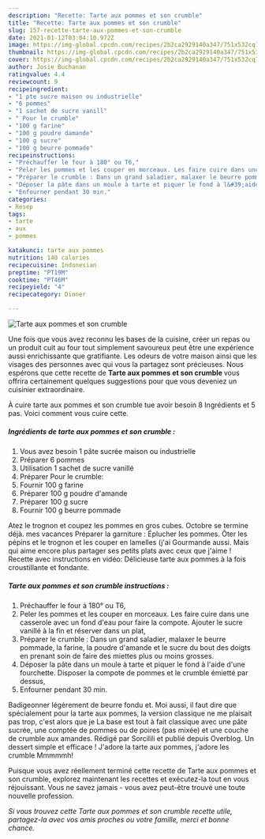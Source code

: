 ```yaml
---
description: "Recette: Tarte aux pommes et son crumble"
title: "Recette: Tarte aux pommes et son crumble"
slug: 157-recette-tarte-aux-pommes-et-son-crumble
date: 2021-01-12T03:04:10.972Z
image: https://img-global.cpcdn.com/recipes/2b2ca2929140a347/751x532cq70/tarte-aux-pommes-et-son-crumble-photo-principale-de-la-recette.jpg
thumbnail: https://img-global.cpcdn.com/recipes/2b2ca2929140a347/751x532cq70/tarte-aux-pommes-et-son-crumble-photo-principale-de-la-recette.jpg
cover: https://img-global.cpcdn.com/recipes/2b2ca2929140a347/751x532cq70/tarte-aux-pommes-et-son-crumble-photo-principale-de-la-recette.jpg
author: Josie Buchanan
ratingvalue: 4.4
reviewcount: 9
recipeingredient:
- "1 pte sucre maison ou industrielle"
- "6 pommes"
- "1 sachet de sucre vanill"
- " Pour le crumble"
- "100 g farine"
- "100 g poudre damande"
- "100 g sucre"
- "100 g beurre pommade"
recipeinstructions:
- "Préchauffer le four à 180° ou T6,"
- "Peler les pommes et les couper en morceaux. Les faire cuire dans une casserole avec un fond d&#39;eau pour faire la compote. Ajouter le sucre vanillé à la fin et réserver dans un plat,"
- "Préparer le crumble : Dans un grand saladier, malaxer le beurre pommade, la farine, la poudre d&#39;amande et le sucre du bout des doigts en prenant soin de faire des miettes plus ou moins grosses."
- "Déposer la pâte dans un moule à tarte et piquer le fond à l&#39;aide d&#39;une fourchette. Disposer la compote de pommes et le crumble émietté par dessus,"
- "Enfourner pendant 30 min."
categories:
- Resep
tags:
- tarte
- aux
- pommes

katakunci: tarte aux pommes 
nutrition: 140 calories
recipecuisine: Indonesian
preptime: "PT19M"
cooktime: "PT46M"
recipeyield: "4"
recipecategory: Dinner

---
```



![Tarte aux pommes et son crumble](https://img-global.cpcdn.com/recipes/2b2ca2929140a347/751x532cq70/tarte-aux-pommes-et-son-crumble-photo-principale-de-la-recette.jpg)

Une fois que vous avez reconnu les bases de la cuisine, créer un repas ou un produit cuit au four tout simplement savoureux peut être une expérience aussi enrichissante que gratifiante. Les odeurs de votre maison ainsi que les visages des personnes avec qui vous la partagez sont précieuses. Nous espérons que cette recette de <strong> Tarte aux pommes et son crumble </strong> vous offrira certainement quelques suggestions pour que vous deveniez un cuisinier extraordinaire.

<!--inarticleads1-->

À cuire tarte aux pommes et son crumble tue avoir besoin 8 Ingrédients et 5 pas. Voici comment vous cuire cette.

##### Ingrédients de tarte aux pommes et son crumble :

1. Vous avez besoin 1 pâte sucrée maison ou industrielle
1. Préparer 6 pommes
1. Utilisation 1 sachet de sucre vanillé
1. Préparer  Pour le crumble:
1. Fournir 100 g farine
1. Préparer 100 g poudre d&#39;amande
1. Préparer 100 g sucre
1. Fournir 100 g beurre pommade


Atez le trognon et coupez les pommes en gros cubes. Octobre se termine déjà. mes vacances Préparer la garniture : Éplucher les pommes. Ôter les pépins et le trognon et les couper en lamelles (j&#39;ai Gourmande aussi. Mais qui aime encore plus partager ses petits plats avec ceux que j&#39;aime ! Recette avec instructions en vidéo: Délicieuse tarte aux pommes à la fois croustillante et fondante. 

<!--inarticleads2-->

##### Tarte aux pommes et son crumble instructions :

1. Préchauffer le four à 180° ou T6,
1. Peler les pommes et les couper en morceaux. Les faire cuire dans une casserole avec un fond d&#39;eau pour faire la compote. Ajouter le sucre vanillé à la fin et réserver dans un plat,
1. Préparer le crumble : Dans un grand saladier, malaxer le beurre pommade, la farine, la poudre d&#39;amande et le sucre du bout des doigts en prenant soin de faire des miettes plus ou moins grosses.
1. Déposer la pâte dans un moule à tarte et piquer le fond à l&#39;aide d&#39;une fourchette. Disposer la compote de pommes et le crumble émietté par dessus,
1. Enfourner pendant 30 min.


Badigeonner légèrement de beurre fondu et. Moi aussi, il faut dire que spécialement pour la tarte aux pommes, la version classique ne me plaisait pas trop, c&#39;est alors que je La base est tout à fait classique avec une pâte sucrée, une comptée de pommes ou de poires (pas mixée) et une couche de crumble aux amandes. Rédigé par Sorcilili et publié depuis Overblog. Un dessert simple et efficace ! J&#39;adore la tarte aux pommes, j&#39;adore les crumble Mmmmmh! 

<!--inarticleads1-->

<p>
Puisque vous avez réellement terminé cette recette de Tarte aux pommes et son crumble, explorez maintenant les recettes et exécutez-la tout en vous réjouissant. Vous ne savez jamais - vous avez peut-être trouvé une toute nouvelle profession.
</p>

<p>
<i>Si vous trouvez cette Tarte aux pommes et son crumble recette utile, partagez-la avec vos amis proches ou votre famille, merci et bonne chance.</i>
</p>
